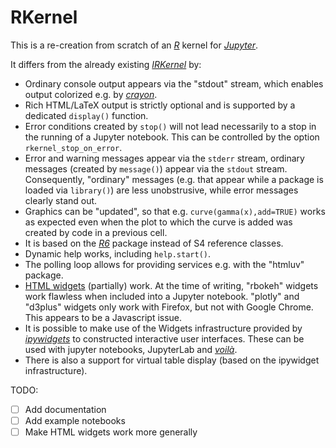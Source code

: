 # RKernel

This is a re-creation from scratch of an [*R*](http://www.r-project.org) kernel
for [*Jupyter*](http://juypter.org).

It differs from the already existing [*IRKernel*](http://irkernel.github.io) by:

  - Ordinary console output appears via the "stdout" stream, which enables
    output colorized e.g. by
    [*crayon*](https://cran.r-project.org/package=crayon).
  - Rich HTML/LaTeX output is strictly optional and is supported by a
    dedicated `display()` function.
  - Error conditions created by `stop()` will not lead necessarily to a stop 
    in the running of a Jupyter notebook. This can be controlled by the option 
    `rkernel_stop_on_error`.
  - Error and warning messages appear via the `stderr` stream, ordinary messages
    (created by `message()`) appear via the `stdout` stream. Consequently,
    "ordinary" messages (e.g. that appear while a package is loaded via
    `library()`) are less unobstrusive, while error messages clearly stand out. 
  - Graphics can be "updated", so that e.g. `curve(gamma(x),add=TRUE)` 
    works as expected even when the 
    plot to which the curve is added was created by code in a previous cell. 
  - It is based on the [*R6*](https://cran.r-project.org/package=R6) package
    instead of S4 reference classes.
  - Dynamic help works, including `help.start()`.
  - The polling loop allows for providing services e.g. with the "htmluv"
    package.
  - [HTML widgets](https://cran.r-project.org/?package) (partially) work. At the time of 
    writing, "rbokeh" widgets work flawless when included into a Jupyter notebook. 
    "plotly" and "d3plus" widgets only work with Firefox, but not with Google Chrome. 
    This appears to be a Javascript issue.
  - It is possible to make use of the Widgets infrastructure provided by
    [*ipywidgets*](https://ipywidgets.readthedocs.io) to constructed interactive
    user interfaces. These can be used with jupyter notebooks, JupyterLab and
    [*voilà*](https://voila.readthedocs.io).
  - There is also a support for virtual table display (based on the ipywidget
    infrastructure).
    
TODO:

  - [ ] Add documentation
  - [ ] Add example notebooks
  - [ ] Make HTML widgets work more generally
